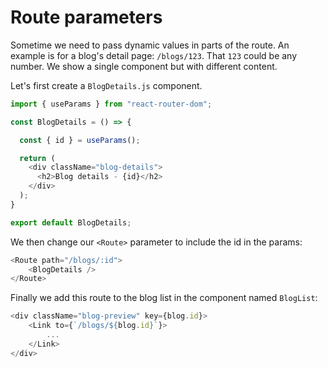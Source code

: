 # Route parameters

Sometime we need to pass dynamic values in parts of the route. An example is for a blog's detail page: `/blogs/123`. That `123` could be any number. We show a single component but with different content.

Let's first create a `BlogDetails.js` component.

```javascript
import { useParams } from "react-router-dom";

const BlogDetails = () => {

  const { id } = useParams();

  return (
    <div className="blog-details">
      <h2>Blog details - {id}</h2>
    </div>
  );
}

export default BlogDetails;
```
We then change our `<Route>` parameter to include the id in the params:

```javascript
<Route path="/blogs/:id">
    <BlogDetails />
</Route>
```

Finally we add this route to the blog list in the component named `BlogList`:

```javascript
<div className="blog-preview" key={blog.id}>
    <Link to={`/blogs/${blog.id}`}>
        ...
    </Link>
</div>
```
